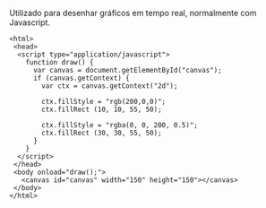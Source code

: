Utilizado para desenhar gráficos em tempo real, normalmente com Javascript.

	<html>
	 <head>
	  <script type="application/javascript">
	    function draw() {
	      var canvas = document.getElementById("canvas");
	      if (canvas.getContext) {
	        var ctx = canvas.getContext("2d");

	        ctx.fillStyle = "rgb(200,0,0)";
	        ctx.fillRect (10, 10, 55, 50);

	        ctx.fillStyle = "rgba(0, 0, 200, 0.5)";
	        ctx.fillRect (30, 30, 55, 50);
	      }
	    }
	  </script>
	 </head>
	 <body onload="draw();">
	   <canvas id="canvas" width="150" height="150"></canvas>
	 </body>
	</html>